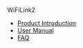 <!-- docs/_sidebar.md -->
WiFiLink2

* [Product Introduction](en-us/WiFiLink2/WiFiLink2)
* [User Manual](en-us/WiFiLink2/UserManual)
* [FAQ](en-us/WiFiLink2/FAQ)
